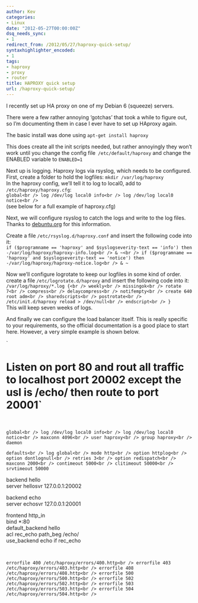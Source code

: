 ```yaml
---
author: Kev
categories:
- Linux
date: "2012-05-27T00:00:00Z"
dsq_needs_sync:
- 1
redirect_from: /2012/05/27/haproxy-quick-setup/
syntaxhighlighter_encoded:
- 1
tags:
- haproxy
- proxy
- router
title: HAPROXY quick setup
url: /haproxy-quick-setup/
---
```

I recently set up HA proxy on one of my Debian 6 (squeeze) servers.

There were a few rather annoying &#8216;gotchas&#8217; that took a while to figure out, so I&#8217;m documenting them in case I ever have to set up HAproxy again.  
<!--more-->

  
The basic install was done using `apt-get install haproxy`

This does create all the init scripts needed, but rather annoyingly they won&#8217;t work until you change the config file` /etc/default/haproxy` and change the ENABLED variable to `ENABLED=1`

Next up is logging. Haproxy logs via rsyslog, which needs to be configured.  
First, create a folder to hold the logfiles: `mkdir /var/log/haproxy`  
In the haproxy config, we&#8217;ll tell it to log to local0, add to `/etc/haproxy/haproxy.cfg`:  
`global<br />
log /dev/log local0 info<br />
log /dev/log local0 notice<br />
`  
(see below for a full example of haproxy.cfg)

Next, we will configure rsyslog to catch the logs and write to the log files. Thanks to [debuntu.org][1] for this information.

Create a file `/etc/rsyslog.d/haproxy.conf` and insert the following code into it:  
`if ($programname == 'haproxy' and $syslogseverity-text == 'info') then -/var/log/haproxy/haproxy-info.log<br />
& ~<br />
if ($programname == 'haproxy' and $syslogseverity-text == 'notice') then -/var/log/haproxy/haproxy-notice.log<br />
& ~`

Now we&#8217;ll configure logrotate to keep our logfiles in some kind of order. create a file `/etc/logrotate.d/haproxy` and insert the following code into it:  
`/var/log/haproxy/*.log {<br />
weekly<br />
missingok<br />
rotate 7<br />
compress<br />
delaycompress<br />
notifempty<br />
create 640 root adm<br />
sharedscripts<br />
postrotate<br />
/etc/init.d/haproxy reload > /dev/null<br />
endscript<br />
}`  
This will keep seven weeks of logs.

And finally we can configure the load balancer itself. This is really specific to your requirements, so the official documentation is a good place to start here. However, a very simple example is shown below.

`<br />
# Listen on port 80 and rout all traffic to localhost port 20002 except the usl is /echo/ then route to port 20001`

&nbsp;

`global<br />
log /dev/log local0 info<br />
log /dev/log local0 notice<br />
maxconn 4096<br />
user haproxy<br />
group haproxy<br />
daemon`

`defaults<br />
log global<br />
mode http<br />
option httplog<br />
option dontlognull<br />
retries 3<br />
option redispatch<br />
maxconn 2000<br />
contimeout 5000<br />
clitimeout 50000<br />
srvtimeout 50000`

backend hello  
server hellosvr 127.0.0.1:20002

backend echo  
server echosvr 127.0.0.1:20001

frontend http_in  
bind *:80  
default_backend hello  
acl rec\_echo path\_beg /echo/  
use\_backend echo if rec\_echo

&nbsp;

` errorfile 400 /etc/haproxy/errors/400.http<br />
errorfile 403 /etc/haproxy/errors/403.http<br />
errorfile 408 /etc/haproxy/errors/408.http<br />
errorfile 500 /etc/haproxy/errors/500.http<br />
errorfile 502 /etc/haproxy/errors/502.http<br />
errorfile 503 /etc/haproxy/errors/503.http<br />
errorfile 504 /etc/haproxy/errors/504.http<br />
`

 [1]: http://www.debuntu.org/how-log-haproxy-messages-only-once